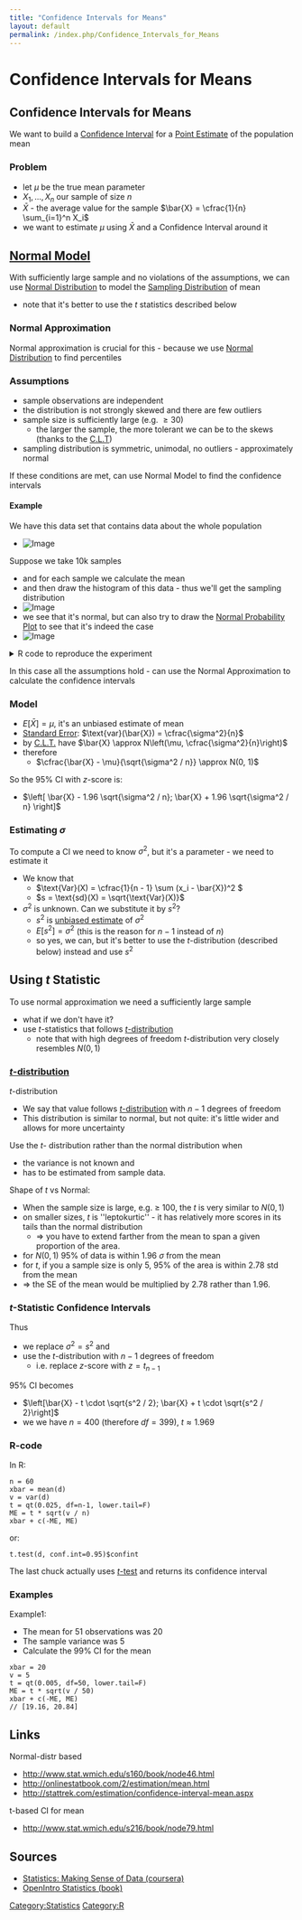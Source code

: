 ```yaml
---
title: "Confidence Intervals for Means"
layout: default
permalink: /index.php/Confidence_Intervals_for_Means
---
```


# Confidence Intervals for Means

## Confidence Intervals for Means
We want to build a [Confidence Interval](Confidence_Intervals) for a [Point Estimate](Point_Estimate) of the population mean


### Problem
- let $\mu$ be the true mean parameter 
- $X_1, ..., X_n$ our sample of size $n$
- $\bar{X}$ - the average value for the sample $\bar{X} = \cfrac{1}{n} \sum_{i=1}^n X_i$
- we want to estimate $\mu$ using $\bar{X}$ and a Confidence Interval around it


## [Normal Model](Normal_Distribution)
With sufficiently large sample and no violations of the assumptions, we can use [Normal Distribution](Normal_Distribution) to model the [Sampling Distribution](Sampling_Distribution) of mean
- note that it's better to use the $t$ statistics described below


### Normal Approximation
Normal approximation is crucial for this - because we use [Normal Distribution](Normal_Distribution) to find percentiles 

### Assumptions
- sample observations are independent
- the distribution is not strongly skewed and there are few outliers 
- sample size is sufficiently large (e.g. $\geqslant 30$)
  - the larger the sample, the more tolerant we can be to the skews (thanks to the [C.L.T](Central_Limit_Theorem))
- sampling distribution is symmetric, unimodal, no outliers - approximately normal


If these conditions are met, can use Normal Model to find the confidence intervals 


#### Example
We have this data set that contains data about the whole population
- <img src="http://habrastorage.org/files/046/7ff/4d0/0467ff4d079546afb8acf7e0b669cbd0.png" alt="Image">


Suppose we take 10k samples 
- and for each sample we calculate the mean
- and then draw the histogram of this data - thus we'll get the sampling distribution
- <img src="http://habrastorage.org/files/8fd/562/12b/8fd56212b94641918e49649673a26113.png" alt="Image">
- we see that it's normal, but can also try to draw the [Normal Probability Plot](Normal_Probability_Plot) to see that it's indeed the case
- <img src="http://habrastorage.org/files/8a1/8f9/d42/8a18f9d42fb74957acb26f859b51c289.png" alt="Image">


<details>
<summary>R code to reproduce the experiment</summary>

```gdscript
load(url('http://s3.amazonaws.com/assets.datacamp.com/course/dasi/ames.RData'))
population = ames$Gr.Liv.Area

oldpar = par(no.readonly=TRUE)

1. fig=c(x1, x2, y1, y2)
par(fig=c(0, 1, 0, 1))
par(mar=c(6, 2, 2, 1))
h = hist(population, col='grey', probability=T, axes=F, xlab='', main='Histogram')
dens = density(population, adjust=2)
lines(dens, col="black", lwd=2)

axis(side=1, pos=c(-max(h$density)/4,0))
axis(side=2)

par(fig=c(0, 1, 0.16, 0.41), new=TRUE)
par(mar=c(0, 2, 0, 1))
boxplot(population, horizontal=TRUE, axes=F, col='grey')

par(oldpar)

set.seed(1237)
n = 50
samp.mean = replicate(10000, mean(sample(population, n)))

plot(x=NA, y=NA, xlim=c(1250, 1750), ylim=c(0, 0.006), axes=F,
     xlab='Estimate of mean', ylab='Frequency',
     main='Sampling Distribution of mean')

m = mean(samp.mean)
s = sd(samp.mean)

par(xpd=FALSE)

rect(xleft=m-3*s, xright=m+3*s, ybottom=-1, ytop=1,
     border=NA, col=adjustcolor('blue', 0.1))
rect(xleft=m-2*s, xright=m+2*s, ybottom=-1, ytop=1,
     border=NA, col=adjustcolor('blue', 0.1))
rect(xleft=m-s, xright=m+s, ybottom=-1, ytop=1,
     border=NA, col=adjustcolor('blue', 0.1))

hist(samp.mean, probability=T, add=T, breaks=50, col='white')
axis(side = 1)

dens = dnorm(1200:1800, mean=m, sd=s)
lines(1200:1800, dens, col="blue", lwd=2)


qqnorm(samp.mean, col=adjustcolor('orange', 0.1))
qqline(samp.mean)
```

</details>

In this case all the assumptions hold - can use the Normal Approximation to calculate the confidence intervals


### Model
- $E[\bar{X}] = \mu$, it's an unbiased estimate of mean
- [Standard Error](Standard_Error): $\text{var}(\bar{X}) = \cfrac{\sigma^2}{n}$
- by [C.L.T.](Central_Limit_Theorem) have $\bar{X} \approx N\left(\mu, \cfrac{\sigma^2}{n}\right)$
- therefore
  - $\cfrac{\bar{X} - \mu}{\sqrt{\sigma^2 / n}} \approx N(0, 1)$


So the 95% CI with $z$-score is:
- $\left[ \bar{X} - 1.96 \sqrt{\sigma^2 / n}; \bar{X} + 1.96 \sqrt{\sigma^2 / n} \right]$



### Estimating $\sigma$
To compute a CI we need to know $\sigma^2$, but it's a parameter - we need to estimate it
- We know that
  - $\text{Var}(X) = \cfrac{1}{n - 1} \sum (x_i - \bar{X})^2 $
  - $s = \text{sd}(X) = \sqrt{\text{Var}(X)}$
- $\sigma^2$ is unknown. Can we substitute it by $s^2$? 
  - $s^2$ is [unbiased estimate](Biased_Estimators) of $\sigma^2$
  - $E[s^2] = \sigma^2$ (this is the reason for $n - 1$ instead of $n$)
  - so yes, we can, but it's better to use the $t$-distribution (described below) instead and use $s^2$ 





## Using $t$ Statistic
To use normal approximation we need a sufficiently large sample
- what if we don't have it? 
- use $t$-statistics that follows [$t$-distribution](t_Distribution)
  - note that with high degrees of freedom $t$-distribution very closely resembles $N(0,1)$


### [$t$-distribution](t_Distribution)
$t$-distribution
- We say that value follows [$t$-distribution](t-distribution) with $n - 1$ degrees of freedom
- This distribution is similar to normal, but not quite: it's little wider and allows for more uncertainty 


Use the $t$- distribution rather than the normal distribution when 
- the variance is not known and 
- has to be estimated from sample data. 


Shape of $t$ vs Normal:
- When the sample size is large, e.g. $\geqslant$ 100, the $t$ is very similar to $N(0,1)$
- on smaller sizes, $t$ is ''leptokurtic'' - it has relatively more scores in its tails than the normal distribution
  - $\Rightarrow$ you have to extend farther from the mean to span a given proportion of the area. 
- for $N(0,1)$ 95% of data is within 1.96 $\sigma$ from the mean
- for $t$, if you a sample size is only 5, 95% of the area is within 2.78 std from the mean
- $\Rightarrow$ the SE of the mean would be multiplied by 2.78 rather than 1.96.


### $t$-Statistic Confidence Intervals
Thus
- we replace $\sigma^2 = s^2$ and 
- use the $t$-distribution with $n-1$ degrees of freedom
  - i.e. replace $z$-score with $z = t_{n - 1}$


95% CI becomes 
- $\left[\bar{X} - t \cdot \sqrt{s^2 / 2}; \bar{X} + t \cdot \sqrt{s^2 / 2}\right]$
- we we have $n = 400$ (therefore $df=399$), $t \approx 1.969$


### R-code
In R:
```gdscript
n = 60
xbar = mean(d)
v = var(d)
t = qt(0.025, df=n-1, lower.tail=F)
ME = t * sqrt(v / n)
xbar + c(-ME, ME)
```

or:
```text only
t.test(d, conf.int=0.95)$confint
```

The last chuck actually uses [$t$-test](t-test) and returns its confidence interval


### Examples
Example1: 
- The mean for 51 observations was 20
- The sample variance was 5
- Calculate the 99% CI for the mean

```scdoc
xbar = 20
v = 5
t = qt(0.005, df=50, lower.tail=F)
ME = t * sqrt(v / 50)
xbar + c(-ME, ME)
// [19.16, 20.84]
```




## Links
Normal-distr based 
- http://www.stat.wmich.edu/s160/book/node46.html
- http://onlinestatbook.com/2/estimation/mean.html
- http://stattrek.com/estimation/confidence-interval-mean.aspx

t-based CI for mean 
- http://www.stat.wmich.edu/s216/book/node79.html

## Sources
- [Statistics: Making Sense of Data (coursera)](Statistics__Making_Sense_of_Data_(coursera))
- [OpenIntro Statistics (book)](OpenIntro_Statistics_(book))

[Category:Statistics](Category_Statistics)
[Category:R](Category_R)